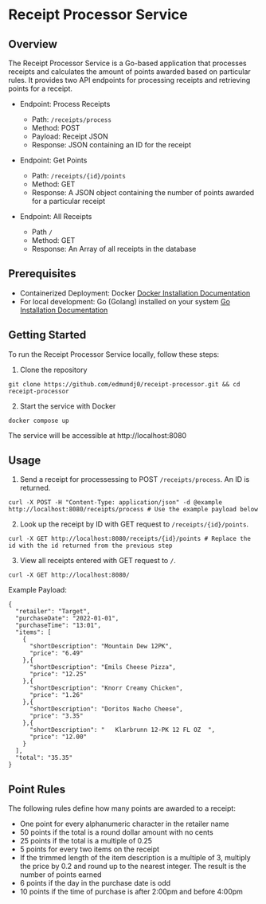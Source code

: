 # Receipt Processor Service

## Overview

The Receipt Processor Service is a Go-based application that processes receipts and calculates the amount of points awarded based on particular rules. It provides two API endpoints for processing receipts and retrieving points for a receipt.

- Endpoint: Process Receipts
  - Path: `/receipts/process`
  - Method: POST
  - Payload: Receipt JSON
  - Response: JSON containing an ID for the receipt

- Endpoint: Get Points
  - Path: `/receipts/{id}/points`
  - Method: GET
  - Response: A JSON object containing the number of points awarded for a particular receipt

- Endpoint: All Receipts
  - Path `/`
  - Method: GET
  - Response: An Array of all receipts in the database


 ## Prerequisites

- Containerized Deployment: Docker [Docker Installation Documentation](https://docs.docker.com/engine/install/)
- For local development: Go (Golang) installed on your system [Go Installation Documentation](https://go.dev/doc/install)

## Getting Started

To run the Receipt Processor Service locally, follow these steps:

1. Clone the repository
```
git clone https://github.com/edmundj0/receipt-processor.git && cd receipt-processor
```
2. Start the service with Docker
```
docker compose up
```
The service will be accessible at http://localhost:8080


## Usage

1. Send a receipt for processessing to POST `/receipts/process`. An ID is returned.
  ```
  curl -X POST -H "Content-Type: application/json" -d @example http://localhost:8080/receipts/process # Use the example payload below
  ```

2. Look up the receipt by ID with GET request to `/receipts/{id}/points`.

```
curl -X GET http://localhost:8080/receipts/{id}/points # Replace the id with the id returned from the previous step
```

3. View all receipts entered with GET request to `/`.

```
curl -X GET http://localhost:8080/
```

Example Payload:
```
{
  "retailer": "Target",
  "purchaseDate": "2022-01-01",
  "purchaseTime": "13:01",
  "items": [
    {
      "shortDescription": "Mountain Dew 12PK",
      "price": "6.49"
    },{
      "shortDescription": "Emils Cheese Pizza",
      "price": "12.25"
    },{
      "shortDescription": "Knorr Creamy Chicken",
      "price": "1.26"
    },{
      "shortDescription": "Doritos Nacho Cheese",
      "price": "3.35"
    },{
      "shortDescription": "   Klarbrunn 12-PK 12 FL OZ  ",
      "price": "12.00"
    }
  ],
  "total": "35.35"
}

```


## Point Rules

The following rules define how many points are awarded to a receipt:

* One point for every alphanumeric character in the retailer name
* 50 points if the total is a round dollar amount with no cents
* 25 points if the total is a multiple of 0.25
* 5 points for every two items on the receipt
* If the trimmed length of the item description is a multiple of 3, multiply the price by 0.2 and round up to the nearest integer. The result is the number of points earned
* 6 points if the day in the purchase date is odd
* 10 points if the time of purchase is after 2:00pm and before 4:00pm
